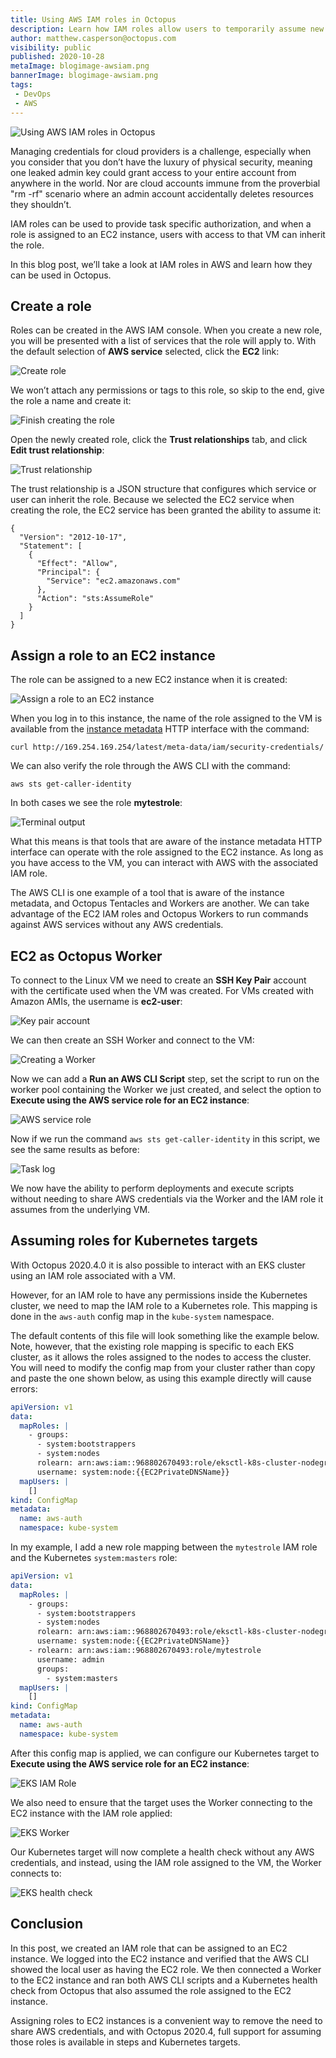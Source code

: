 ```yaml
---
title: Using AWS IAM roles in Octopus
description: Learn how IAM roles allow users to temporarily assume new permissions or perform work from an EC2 instance without any additional credentials.
author: matthew.casperson@octopus.com
visibility: public
published: 2020-10-28
metaImage: blogimage-awsiam.png
bannerImage: blogimage-awsiam.png
tags:
 - DevOps
 - AWS
---
```


![Using AWS IAM roles in Octopus](blogimage-awsiam.png)

Managing credentials for cloud providers is a challenge, especially when you consider that you don’t have the luxury of physical security, meaning one leaked admin key could grant access to your entire account from anywhere in the world. Nor are cloud accounts immune from the proverbial "rm -rf" scenario where an admin account accidentally deletes resources they shouldn’t.

IAM roles can be used to provide task specific authorization, and when a role is assigned to an EC2 instance, users with access to that VM can inherit the role.

In this blog post, we’ll take a look at IAM roles in AWS and learn how they can be used in Octopus.

## Create a role

Roles can be created in the AWS IAM console. When you create a new role, you will be presented with a list of services that the role will apply to. With the default selection of **AWS service** selected, click the **EC2** link:

![Create role](createrole.png "width=500")

We won’t attach any permissions or tags to this role, so skip to the end, give the role a name and create it:

![Finish creating the role](finishcreaterole.png "width=500")

Open the newly created role, click the **Trust relationships** tab, and click **Edit trust relationship**:

![Trust relationship](trustrelationships.png "width=500")

The trust relationship is a JSON structure that configures which service or user can inherit the role. Because we selected the EC2 service when creating the role, the EC2 service has been granted the ability to assume it:

```
{
  "Version": "2012-10-17",
  "Statement": [
    {
      "Effect": "Allow",
      "Principal": {
        "Service": "ec2.amazonaws.com"
      },
      "Action": "sts:AssumeRole"
    }
  ]
}
```

## Assign a role to an EC2 instance

The role can be assigned to a new EC2 instance when it is created:

![Assign a role to an EC2 instance](ec2role.png "width=500")

When you log in to this instance, the name of the role assigned to the VM is available from the [instance metadata](https://docs.aws.amazon.com/AWSEC2/latest/UserGuide/ec2-instance-metadata.html) HTTP interface with the command:

```
curl http://169.254.169.254/latest/meta-data/iam/security-credentials/
```

We can also verify the role through the AWS CLI with the command:

```
aws sts get-caller-identity
```

In both cases we see the role **mytestrole**:

![Terminal output](rolename.png "width=500")

What this means is that tools that are aware of the instance metadata HTTP interface can operate with the role assigned to the EC2 instance. As long as you have access to the VM, you can interact with AWS with the associated IAM role.

The AWS CLI is one example of a tool that is aware of the instance metadata, and Octopus Tentacles and Workers are another. We can take advantage of the EC2 IAM roles and Octopus Workers to run commands against AWS services without any AWS credentials.

## EC2 as Octopus Worker

To connect to the Linux VM we need to create an **SSH Key Pair** account with the certificate used when the VM was created. For VMs created with Amazon AMIs, the username is **ec2-user**:

![Key pair account](keypairaccount.png "width=500")

We can then create an SSH Worker and connect to the VM:

![Creating a Worker](worker.png "width=500")

Now we can add a **Run an AWS CLI Script** step, set the script to run on the worker pool containing the Worker we just created, and select the option to **Execute using the AWS service role for an EC2 instance**:

![AWS service role](awsscriptstepauth.png "width=500")

Now if we run the command `aws sts get-caller-identity` in this script, we see the same results as before:

![Task log](awscriptresult.png "width=500")

We now have the ability to perform deployments and execute scripts without needing to share AWS credentials via the Worker and the IAM role it assumes from the underlying VM.

## Assuming roles for Kubernetes targets

With Octopus 2020.4.0 it is also possible to interact with an EKS cluster using an IAM role associated with a VM.

However, for an IAM role to have any permissions inside the Kubernetes cluster, we need to map the IAM role to a Kubernetes role. This mapping is done in the `aws-auth` config map in the `kube-system` namespace.

The default contents of this file will look something like the example below. Note, however, that the existing role mapping is specific to each EKS cluster, as it allows the roles assigned to the nodes to access the cluster. You will need to modify the config map from your cluster rather than copy and paste the one shown below, as using this example directly will cause errors:

```YAML
apiVersion: v1
data:
  mapRoles: |
    - groups:
      - system:bootstrappers
      - system:nodes
      rolearn: arn:aws:iam::968802670493:role/eksctl-k8s-cluster-nodegroup-ng-1-NodeInstanceRole-1FI6JXPS9MDWK
      username: system:node:{{EC2PrivateDNSName}}
  mapUsers: |
    []
kind: ConfigMap
metadata:
  name: aws-auth
  namespace: kube-system
```

In my example, I add a new role mapping between the `mytestrole` IAM role and the Kubernetes `system:masters` role:

```YAML
apiVersion: v1
data:
  mapRoles: |
    - groups:
      - system:bootstrappers
      - system:nodes
      rolearn: arn:aws:iam::968802670493:role/eksctl-k8s-cluster-nodegroup-ng-1-NodeInstanceRole-1FI6JXPS9MDWK
      username: system:node:{{EC2PrivateDNSName}}
    - rolearn: arn:aws:iam::968802670493:role/mytestrole
      username: admin
      groups:
        - system:masters
  mapUsers: |
    []
kind: ConfigMap
metadata:
  name: aws-auth
  namespace: kube-system
```

After this config map is applied, we can configure our Kubernetes target to **Execute using the AWS service role for an EC2 instance**:

![EKS IAM Role](eksiamrole.png "width=500")

We also need to ensure that the target uses the Worker connecting to the EC2 instance with the IAM role applied:

![EKS Worker](eksworker.png "width=500")

Our Kubernetes target will now complete a health check without any AWS credentials, and instead, using the IAM role assigned to the VM, the Worker connects to:

![EKS health check](ekshealth.png "width=500")

## Conclusion

In this post, we created an IAM role that can be assigned to an EC2 instance. We logged into the EC2 instance and verified that the AWS CLI showed the local user as having the EC2 role. We then connected a Worker to the EC2 instance and ran both AWS CLI scripts and a Kubernetes health check from Octopus that also assumed the role assigned to the EC2 instance.

Assigning roles to EC2 instances is a convenient way to remove the need to share AWS credentials, and with Octopus 2020.4, full support for assuming those roles is available in steps and Kubernetes targets.
